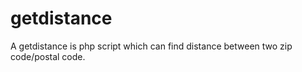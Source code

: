 # getdistance
A getdistance is php script which can find distance between two zip code/postal code.
